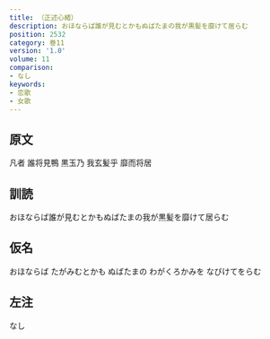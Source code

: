 ```yaml
---
title: （正述心緒）
description: おほならば誰が見むとかもぬばたまの我が黒髪を靡けて居らむ
position: 2532
category: 巻11
version: '1.0'
volume: 11
comparison:
- なし
keywords:
- 恋歌
- 女歌
---
```


## 原文

凡者 誰将見鴨 黒玉乃 我玄髪乎 靡而将居

## 訓読

おほならば誰が見むとかもぬばたまの我が黒髪を靡けて居らむ

## 仮名

おほならば たがみむとかも ぬばたまの わがくろかみを なびけてをらむ

## 左注

なし
